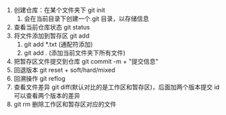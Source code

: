 1. 创建仓库：在某个文件夹下 git init
	1. 会在当前目录下创建一个.git 目录，以存储信息
2. 查看当前仓库状态 git status
3. 将文件添加到暂存区 git add
	1. git add *.txt (通配符添加)
	2. git add . (添加当前文件夹下所有文件)
4. 把暂存区文件提交到仓库 git commit -m + "提交信息"
5. 回退版本 git reset + soft/hard/mixed
6. 回溯操作 git reflog
7. 查看文件差异 git diff(默认对比的是工作区和暂存区)，后面加两个版本提交 id 可以查看两个版本的差异
8. git rm 删除工作区和暂存区对应的文件
